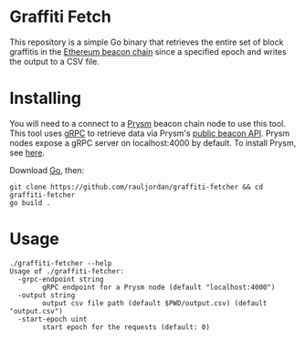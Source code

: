 # Graffiti Fetch

This repository is a simple Go binary that retrieves the entire set of block graffitis in the [Ethereum beacon chain](https://beaconcha.in) since a specified epoch and writes the output to a CSV file.

# Installing

You will need to a connect to a [Prysm](https://github.com/prysmaticlabs/prysm) beacon chain node to use this tool. This tool uses [gRPC](https://grpc.io/) to retrieve data via Prysm's [public beacon API](https://github.com/prysmaticlabs/prysm/blob/develop/proto/prysm/v1alpha1/beacon_chain.proto). Prysm nodes expose a gRPC server on localhost:4000 by default. To install Prysm, see [here](https://docs.prylabs.network/docs/install/install-with-script).

Download [Go](https://go.dev/dl/), then:

```
git clone https://github.com/rauljordan/graffiti-fetcher && cd graffiti-fetcher
go build .
```

# Usage

```
./graffiti-fetcher --help
Usage of ./graffiti-fetcher:
  -grpc-endpoint string
    	gRPC endpoint for a Prysm node (default "localhost:4000")
  -output string
    	output csv file path (default $PWD/output.csv) (default "output.csv")
  -start-epoch uint
    	start epoch for the requests (default: 0)
```
